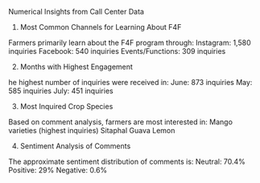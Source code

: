 Numerical Insights from Call Center Data
1. Most Common Channels for Learning About F4F

Farmers primarily learn about the F4F program through:
Instagram: 1,580 inquiries
Facebook: 540 inquiries
Events/Functions: 309 inquiries


2. Months with Highest Engagement

 he highest number of inquiries were received in:
June: 873 inquiries
May: 585 inquiries
July: 451 inquiries


3. Most Inquired Crop Species

Based on comment analysis, farmers are most interested in:
Mango varieties (highest inquiries)
Sitaphal 
Guava
Lemon

4. Sentiment Analysis of Comments

The approximate sentiment distribution of comments is:
Neutral: 70.4%
Positive: 29%
Negative: 0.6%


